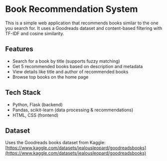 # Book Recommendation System

This is a simple web application that recommends books similar to the one you search for. It uses a Goodreads dataset and content-based filtering with TF-IDF and cosine similarity.

## Features

- Search for a book by title (supports fuzzy matching)
- Get 5 recommended books based on description and metadata
- View details like title and author of recommended books
- Browse top books on the home page

## Tech Stack

- Python, Flask (backend)
- Pandas, scikit-learn (data processing & recommendations)
- HTML, CSS (frontend)

## Dataset

Uses the Goodreads books dataset from Kaggle:  
[https://www.kaggle.com/datasets/jealousleopard/goodreadsbooks](https://www.kaggle.com/datasets/jealousleopard/goodreadsbooks)

